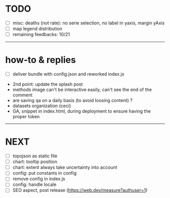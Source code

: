 # TODO
- [ ] misc: deaths (not rate): no serie selection, no label in yaxis, margin yAxis
- [ ] map legend distribution
- [ ] remaining feedbacks: 10/21

---

# how-to & replies
- [ ] deliver bundle with config.json and reworked index.js
- 2nd point: update the splash post
- methods image can't be interactive easily, can't see the end of the comment
- are saving qa on a daily basis (to avoid loosing content) ?
- datasets organization (ceci)
- GA, snippet in index.html, during deployment to ensure having the proper token

---

# NEXT
- [ ] topojson as static file
- [ ] chart: tooltip position
- [ ] chart: extent always take uncertainty into account
- [ ] config: put constants in config
- [ ] remove config in index.js
- [ ] config: handle locale
- [ ] SEO aspect, post release (https://web.dev/measure?authuser=1)
